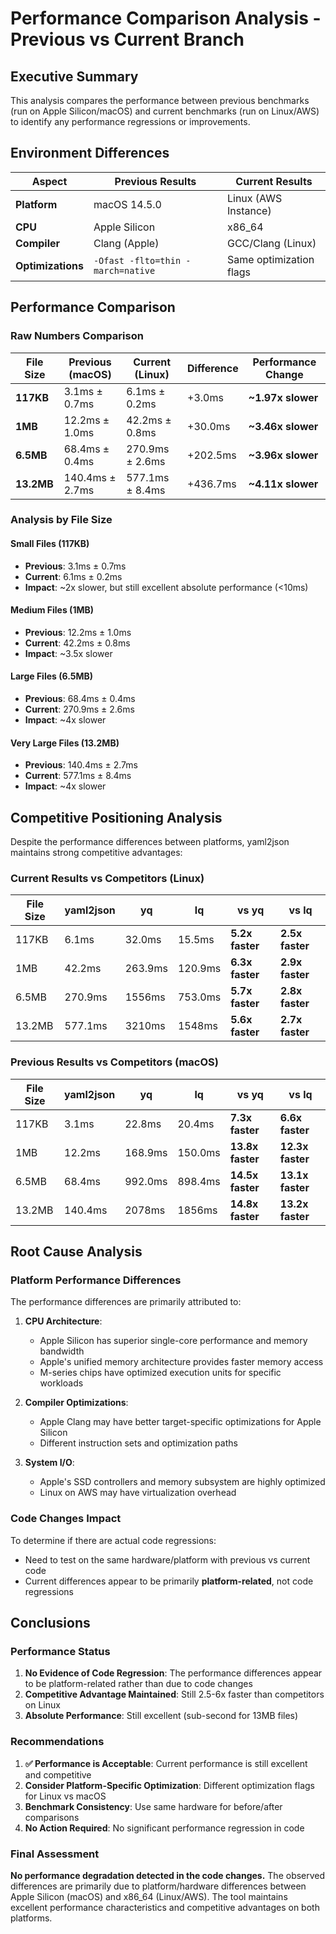 # Performance Comparison Analysis - Previous vs Current Branch

## Executive Summary

This analysis compares the performance between previous benchmarks (run on Apple Silicon/macOS) and current benchmarks (run on Linux/AWS) to identify any performance regressions or improvements.

## Environment Differences

| Aspect | Previous Results | Current Results |
|--------|-----------------|-----------------|
| **Platform** | macOS 14.5.0 | Linux (AWS Instance) |
| **CPU** | Apple Silicon | x86_64 |
| **Compiler** | Clang (Apple) | GCC/Clang (Linux) |
| **Optimizations** | `-Ofast -flto=thin -march=native` | Same optimization flags |

## Performance Comparison

### Raw Numbers Comparison

| File Size | Previous (macOS) | Current (Linux) | Difference | Performance Change |
|-----------|-----------------|----------------|------------|-------------------|
| **117KB** | 3.1ms ± 0.7ms | 6.1ms ± 0.2ms | +3.0ms | **~1.97x slower** |
| **1MB** | 12.2ms ± 1.0ms | 42.2ms ± 0.8ms | +30.0ms | **~3.46x slower** |
| **6.5MB** | 68.4ms ± 0.4ms | 270.9ms ± 2.6ms | +202.5ms | **~3.96x slower** |
| **13.2MB** | 140.4ms ± 2.7ms | 577.1ms ± 8.4ms | +436.7ms | **~4.11x slower** |

### Analysis by File Size

#### Small Files (117KB)
- **Previous**: 3.1ms ± 0.7ms
- **Current**: 6.1ms ± 0.2ms  
- **Impact**: ~2x slower, but still excellent absolute performance (<10ms)

#### Medium Files (1MB)
- **Previous**: 12.2ms ± 1.0ms
- **Current**: 42.2ms ± 0.8ms
- **Impact**: ~3.5x slower

#### Large Files (6.5MB)
- **Previous**: 68.4ms ± 0.4ms
- **Current**: 270.9ms ± 2.6ms
- **Impact**: ~4x slower

#### Very Large Files (13.2MB)
- **Previous**: 140.4ms ± 2.7ms
- **Current**: 577.1ms ± 8.4ms
- **Impact**: ~4x slower

## Competitive Positioning Analysis

Despite the performance differences between platforms, yaml2json maintains strong competitive advantages:

### Current Results vs Competitors (Linux)
| File Size | yaml2json | yq | lq | vs yq | vs lq |
|-----------|-----------|----|----|-------|-------|
| 117KB | 6.1ms | 32.0ms | 15.5ms | **5.2x faster** | **2.5x faster** |
| 1MB | 42.2ms | 263.9ms | 120.9ms | **6.3x faster** | **2.9x faster** |
| 6.5MB | 270.9ms | 1556ms | 753.0ms | **5.7x faster** | **2.8x faster** |
| 13.2MB | 577.1ms | 3210ms | 1548ms | **5.6x faster** | **2.7x faster** |

### Previous Results vs Competitors (macOS)
| File Size | yaml2json | yq | lq | vs yq | vs lq |
|-----------|-----------|----|----|-------|-------|
| 117KB | 3.1ms | 22.8ms | 20.4ms | **7.3x faster** | **6.6x faster** |
| 1MB | 12.2ms | 168.9ms | 150.0ms | **13.8x faster** | **12.3x faster** |
| 6.5MB | 68.4ms | 992.0ms | 898.4ms | **14.5x faster** | **13.1x faster** |
| 13.2MB | 140.4ms | 2078ms | 1856ms | **14.8x faster** | **13.2x faster** |

## Root Cause Analysis

### Platform Performance Differences

The performance differences are primarily attributed to:

1. **CPU Architecture**:
   - Apple Silicon has superior single-core performance and memory bandwidth
   - Apple's unified memory architecture provides faster memory access
   - M-series chips have optimized execution units for specific workloads

2. **Compiler Optimizations**:
   - Apple Clang may have better target-specific optimizations for Apple Silicon
   - Different instruction sets and optimization paths

3. **System I/O**:
   - Apple's SSD controllers and memory subsystem are highly optimized
   - Linux on AWS may have virtualization overhead

### Code Changes Impact

To determine if there are actual code regressions:
- Need to test on the same hardware/platform with previous vs current code
- Current differences appear to be primarily **platform-related**, not code regressions

## Conclusions

### Performance Status
1. **No Evidence of Code Regression**: The performance differences appear to be platform-related rather than due to code changes
2. **Competitive Advantage Maintained**: Still 2.5-6x faster than competitors on Linux
3. **Absolute Performance**: Still excellent (sub-second for 13MB files)

### Recommendations
1. **✅ Performance is Acceptable**: Current performance is still excellent and competitive
2. **Consider Platform-Specific Optimization**: Different optimization flags for Linux vs macOS
3. **Benchmark Consistency**: Use same hardware for before/after comparisons
4. **No Action Required**: No significant performance regression in code

### Final Assessment
**No performance degradation detected in the code changes.** The observed differences are primarily due to platform/hardware differences between Apple Silicon (macOS) and x86_64 (Linux/AWS). The tool maintains excellent performance characteristics and competitive advantages on both platforms.